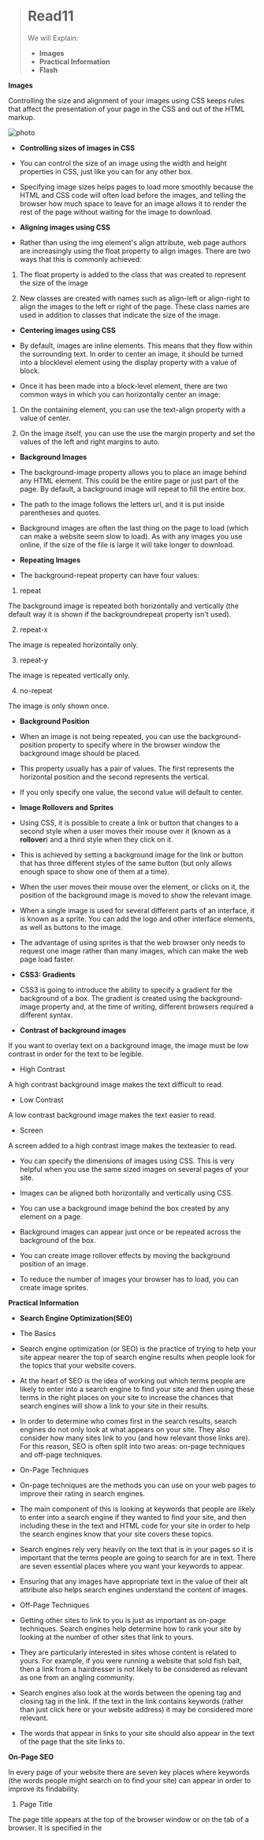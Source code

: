 ># Read11
>We will Explain:
>* **Images**
>* **Practical Information**
>* **Flash**



**Images**

Controlling the size and alignment of
your images using CSS keeps rules that
affect the presentation of your page in
the CSS and out of the HTML markup.

![photo](https://i.ytimg.com/vi/kMT54MPz9oE/maxresdefault.jpg)

* **Controlling sizes of images in CSS**

* You can control the size of an
image using the width and
height properties in CSS, just
like you can for any other box.

* Specifying image sizes helps
pages to load more smoothly
because the HTML and CSS
code will often load before the
images, and telling the browser
how much space to leave for an
image allows it to render the rest
of the page without waiting for
the image to download.

* **Aligning images using CSS**

* Rather than using the img
element's align attribute, web
page authors are increasingly
using the float property to align
images. There are two ways that
this is commonly achieved:

1. The float property is added
to the class that was created to
represent the size of the image

2. New classes are created with
names such as align-left or
align-right to align the images
to the left or right of the page.
These class names are used in
addition to classes that indicate
the size of the image.

* **Centering images using CSS**

* By default, images are inline
elements. This means that they
flow within the surrounding text.
In order to center an image, it
should be turned into a blocklevel
element using the display
property with a value of block.

* Once it has been made into a
block-level element, there are
two common ways in which you
can horizontally center an image:

1. On the containing element,
you can use the text-align
property with a value of center.

2. On the image itself, you can
use the use the margin property
and set the values of the left and
right margins to auto.

* **Background Images**

* The background-image
property allows you to place
an image behind any HTML
element. This could be the entire
page or just part of the page. By
default, a background image will
repeat to fill the entire box.

* The path to the image follows
the letters url, and it is put
inside parentheses and quotes.

* Background images are often
the last thing on the page to
load (which can make a website
seem slow to load). As with any
images you use online, if the
size of the file is large it will take
longer to download.

* **Repeating Images**

* The background-repeat
property can have four values:

1. repeat

The background image is
repeated both horizontally and
vertically (the default way it
is shown if the backgroundrepeat
property isn't used).

2. repeat-x

The image is repeated
horizontally only.

3. repeat-y

The image is repeated vertically
only.

4. no-repeat

The image is only shown once.


* **Background Position**

* When an image is not being
repeated, you can use the
background-position
property to specify where in the
browser window the background
image should be placed.

* This property usually has a pair
of values. The first represents
the horizontal position and the
second represents the vertical.

* If you only specify one value,
the second value will default to
center.

* **Image Rollovers and Sprites**

* Using CSS, it is possible to create
a link or button that changes to a
second style when a user moves
their mouse over it (known as a
**rollover**) and a third style when
they click on it.

* This is achieved by setting a
background image for the link or
button that has three different
styles of the same button (but
only allows enough space to
show one of them at a time).

* When the user moves their
mouse over the element, or
clicks on it, the position of the
background image is moved to
show the relevant image.

* When a single image is used
for several different parts of an
interface, it is known as a sprite.
You can add the logo and other
interface elements, as well as
buttons to the image.

* The advantage of using sprites is
that the web browser only needs
to request one image rather than
many images, which can make
the web page load faster.


* **CSS3: Gradients**

* CSS3 is going to introduce the
ability to specify a gradient for
the background of a box. The
gradient is created using the
background-image property
and, at the time of writing,
different browsers required a
different syntax.


* **Contrast of background images**

If you want to overlay text on a background image, the image must be low contrast in order for the text to be legible.

* High Contrast

A high contrast background image makes the text difficult to read.

* Low Contrast

A low contrast background image makes the text easier to read.

* Screen

A screen added to a high contrast image makes the texteasier to read.


* You can specify the dimensions of images using CSS.
This is very helpful when you use the same sized
images on several pages of your site.

* Images can be aligned both horizontally and vertically
using CSS.

* You can use a background image behind the box
created by any element on a page.

* Background images can appear just once or be
repeated across the background of the box.

* You can create image rollover effects by moving the
background position of an image.

* To reduce the number of images your browser has to
load, you can create image sprites.



**Practical Information**

* **Search Engine Optimization(SEO)**

* The Basics

* Search engine optimization (or
SEO) is the practice of trying
to help your site appear nearer
the top of search engine results
when people look for the topics
that your website covers.

* At the heart of SEO is the idea of
working out which terms people
are likely to enter into a search
engine to find your site and then
using these terms in the right
places on your site to increase
the chances that search engines
will show a link to your site in
their results.

* In order to determine who comes
first in the search results, search
engines do not only look at what
appears on your site. They also
consider how many sites link
to you (and how relevant those
links are). For this reason, SEO
is often split into two areas:
on-page techniques and off-page
techniques.

* On-Page Techniques

* On-page techniques are the
methods you can use on your
web pages to improve their
rating in search engines.

* The main component of this is
looking at keywords that people
are likely to enter into a search
engine if they wanted to find
your site, and then including
these in the text and HTML code
for your site in order to help the
search engines know that your
site covers these topics.

* Search engines rely very heavily
on the text that is in your pages
so it is important that the terms
people are going to search for
are in text. There are seven
essential places where you want
your keywords to appear.

* Ensuring that any images have
appropriate text in the value of
their alt attribute also helps
search engines understand the
content of images.

* Off-Page Techniques

* Getting other sites to link to you
is just as important as on-page
techniques. Search engines help
determine how to rank your
site by looking at the number of
other sites that link to yours.

* They are particularly interested
in sites whose content is related
to yours. For example, if you
were running a website that
sold fish bait, then a link from
a hairdresser is not likely to be
considered as relevant as one
from an angling community.

* Search engines also look at the
words between the opening
<a> tag and closing </a> tag
in the link. If the text in the link
contains keywords (rather than
just click here or your website
address) it may be considered
more relevant.

* The words that appear in links to
your site should also appear in
the text of the page that the site
links to.

**On-Page SEO**

In every page of your website there are seven key places where keywords (the words people might search on to find your site) can appear in order to improve its findability.

1. Page Title

The page title appears at the top
of the browser window or on the
tab of a browser. It is specified in
the <title> element which lives
inside the <head> element.

2. URL / Web Address

The name of the file is part of
the URL. Where possible, use
keywords in the file name.

3. Headings

If the keywords are in a heading
<hn> element then a search
engine will know that this page is
all about that subject and give it
greater weight than other text.

4. Text

Where possible, it helps to
repeat the keywords in the main
body of the text at least 2-3
times. Do not, however, over-use
these terms, because the text
must be easy for a human to
read.

5. Link Text

Use keywords in the text that
create links between pages
(rather than using generic
expressions such as "click here").

6. Image Alt Text

Search engines rely on you
providing accurate descriptions
of images in the alt text. This
will also help your images show
up in the results of image-based
searches.

7. Page Descriptions

The description also lives inside
the <head> element and is
specified using a <meta> tag.
It should be a sentence that
describes the content of the
page. (These are not shown in
the browser window but they
may be displayed in the results
pages of search engines.)

**How to Identify Keywords and Phrases**

Determining which keywords to use on your site can be one of the
hardest tasks when you start to think about SEO. Here are six steps that will help you identify the right keywords and phrases for your site.

1. Brainstorm

List down the words that
someone might type into
Google to find your site. Be sure
to include the various topics,
products or services your site is
about.

2. Organize

Group the keywords into
separate lists for the different
sections or categories of your
website.

3. Research

There are several tools that let
you enter your keywords and
then they will suggest additional
keywords you might like to
consider.

4. Compare

It is very unlikely that your
site will appear at the top of
the search results for every
keyword. This is especially true
for topics where there is a lot
of competition. The more sites
out there that have already been
optimized for a given keyword,
the harder it will be for you to
rise up the search results when
people search on that term.

5. Refine

Now you need to pick which
keywords you will focus on.
These should always be the ones
that are most relevant to each
section of your site.

6. MAP

Now that you have a refined list
of keywords, you know which
have the most competition, and
which ones are most relevant,
it is time to start picking which
keywords you will use for each
page.


**Analytics: Learning about your Visitors**

As soon as people start coming to your site, you can start analyzing how they found it, what they were looking at and at what point they are leaving. One of the best tools for doing this is a free service offered by Google called Google Analytics.

* Signing Up

The Google Analytics service
relies on you signing up for an
account at:
www.google.com/analytics
The site will give you a piece of
tracking code which you need to
put on every page of your site.

* How it Works

Every time someone loads a
page of your site, the tracking
code sends data to the Google
servers where it is stored.
Google then provides a webbased
interface that allows you
to see how visitors use your site.

* The Tracking Code

A tracking code is provided
by Google Analytics for each
website you are tracking. It
should appear just before the
closing </head> tag. The code
does not alter the appearance of
your web pages.

**How Many People Are Coming to Your Site?**

The overview page gives you a snapshot of the key information you are likely to want to know. In particular, it tells you how many people are coming to your site.

* Visits

This is the number of times
people have come to your site. If
someone is inactive on your site
for 30 minutes and then looks at
another page on your site, it will
be counted as a new visit.

* Unique Visits

This is the total number of
people who have visited your site
over the specified period. The
number of unique visits will be
lower than the number of visits
if people have been returning to
your site more than once in the
defined period.

* Page Views

The total number of pages all
visitors have viewed on your site.

* Pages per Visit

The average number of pages
each visitor has looked at on
your site per visit.

* Average Time on Site

The average amount of time
each user has spent on the site
per visit.

* Date Selector

Using the date selector in the top
right hand corner of the site, you
can change the period of time
the reports display. When you
log in, this is usually set to the
last month, but you can change
it to report on a specific time
period.

* Export

The export link just above the
title that says "visitors overview"
allows you to export the
statistics on this page for other
applications such as Excel.


**What Are Your Visitors Looking At?**

The content link on the left-hand side allows
you to learn more about what the visitors are
looking at when they come to your site.

**Where Are Your Visitors Coming From?**

The traffic sources link on the left hand side
allows you to learn where your visitors are
coming from.

**Domain Names & Hosting**

In order to put your site on the web you will
need a domain name and web hosting.

* **Domain Names**

Your domain name is your web
address (e.g. google.com or bbc.
co.uk). There are many websites
that allow you to register domain
names. Usually you will have to
pay an annual fee to keep that
domain name.

* **Web Hosting**

So that other people can see
your site, you will need to upload
it to a web server. Web servers
are special computers that are
constantly connected to the
Internet. They are specially set
up to serve web pages when
they are requested.

* **Hosted Services**

There are a number of online
services that allow you to point
your domain name to their
servers. Blogging platforms such
as WordPress.com, Tumblr,
and Posterous, or e-commerce
platforms such as Big Cartel and
Shopify provide the servers that
your site is hosted on. If you are
using a platform like this you
will not need your own hosting
for the website, although you
often still need hosting for your
email. If this is the case, some
web hosting companies offer
packages that will just offer
email services.

**FTP & Third Party Tools**

To transfer your code and images from your
computer to your hosting company, you use
something known as File Transfer Protocol.

* As the name suggests, File
Transfer Protocol (or FTP) allows
you to transfer files across the
Internet from your computer to
the web server hosting your site.

* There are many FTP programs
that offer a simple interface
that shows you the files on your
computer alongside the files that
are on your web server. These
allow you to drag and drop
files from your computer to the
server or vice versa.

* Search engine optimization helps visitors find your
sites when using search engines.

* Analytics tools such as Google Analytics allow you to
see how many people visit your site, how they find it,
and what they do when they get there.

* To put your site on the web, you will need to obtain a
domain name and web hosting.

* FTP programs allow you to transfer files from your
local computer to your web server.

* Many companies provide platforms for blogging, email
newsletters, e-commerce and other popular website
tools (to save you writing them from scratch).

**Flash**

Flash is a very popular technology used
to add animations, video, and audio to
websites.

* **How Flash Works**

Since the late 1990s, Flash has been a very
popular tool for creating animations, and later
for playing audio and video in websites.

* **Use of Flash**

Since 2005, a number of factors have meant
that fewer websites are written in Flash or even
use elements of Flash in their pages.

